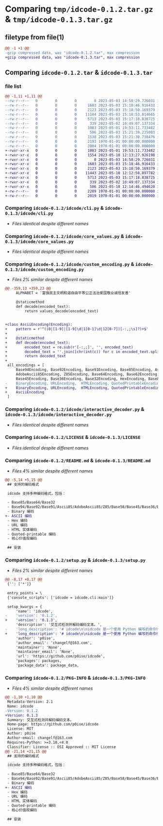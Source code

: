 # Comparing `tmp/idcode-0.1.2.tar.gz` & `tmp/idcode-0.1.3.tar.gz`

## filetype from file(1)

```diff
@@ -1 +1 @@
-gzip compressed data, was "idcode-0.1.2.tar", max compression
+gzip compressed data, was "idcode-0.1.3.tar", max compression
```

## Comparing `idcode-0.1.2.tar` & `idcode-0.1.3.tar`

### file list

```diff
@@ -1,11 +1,11 @@
--rw-r--r--   0        0        0        0 2023-05-03 14:58:29.726031 idcode-0.1.2/idcode/__init__.py
--rw-r--r--   0        0        0     1603 2023-05-03 15:18:46.916433 idcode-0.1.2/idcode/cli.py
--rw-r--r--   0        0        0     2123 2023-05-03 15:18:50.169379 idcode-0.1.2/idcode/core_values.py
--rw-r--r--   0        0        0    11104 2023-05-03 15:18:53.014665 idcode-0.1.2/idcode/custom_encoding.py
--rw-r--r--   0        0        0     5713 2023-05-03 15:17:18.838725 idcode-0.1.2/idcode/interactive_decoder.py
--rw-r--r--   0        0        0      339 2023-05-02 10:49:07.137334 idcode-0.1.2/idcode/preprocessing.py
--rw-r--r--   0        0        0     1083 2023-05-01 19:53:11.733482 idcode-0.1.2/LICENSE
--rw-r--r--   0        0        0      506 2023-05-03 15:21:39.235003 idcode-0.1.2/pyproject.toml
--rw-r--r--   0        0        0     1538 2023-05-03 15:21:30.738476 idcode-0.1.2/README.md
--rw-r--r--   0        0        0     2193 1970-01-01 00:00:00.000000 idcode-0.1.2/setup.py
--rw-r--r--   0        0        0     2004 1970-01-01 00:00:00.000000 idcode-0.1.2/PKG-INFO
+-rwxr-xr-x   0        0        0     1083 2023-05-01 19:53:11.733482 idcode-0.1.3/LICENSE
+-rwxr-xr-x   0        0        0     1554 2023-05-10 12:13:27.926198 idcode-0.1.3/README.md
+-rwxr-xr-x   0        0        0        0 2023-05-03 14:58:29.726031 idcode-0.1.3/idcode/__init__.py
+-rwxr-xr-x   0        0        0     1603 2023-05-03 15:18:46.916433 idcode-0.1.3/idcode/cli.py
+-rwxr-xr-x   0        0        0     2123 2023-05-03 15:18:50.169379 idcode-0.1.3/idcode/core_values.py
+-rwxr-xr-x   0        0        0    11443 2023-05-10 12:12:58.897782 idcode-0.1.3/idcode/custom_encoding.py
+-rwxr-xr-x   0        0        0     5713 2023-05-03 15:17:18.838725 idcode-0.1.3/idcode/interactive_decoder.py
+-rwxr-xr-x   0        0        0      339 2023-05-02 10:49:07.137334 idcode-0.1.3/idcode/preprocessing.py
+-rwxr-xr-x   0        0        0      506 2023-05-10 12:14:46.494620 idcode-0.1.3/pyproject.toml
+-rw-r--r--   0        0        0     2209 1970-01-01 00:00:00.000000 idcode-0.1.3/setup.py
+-rw-r--r--   0        0        0     2019 1970-01-01 00:00:00.000000 idcode-0.1.3/PKG-INFO
```

### Comparing `idcode-0.1.2/idcode/cli.py` & `idcode-0.1.3/idcode/cli.py`

 * *Files identical despite different names*

### Comparing `idcode-0.1.2/idcode/core_values.py` & `idcode-0.1.3/idcode/core_values.py`

 * *Files identical despite different names*

### Comparing `idcode-0.1.2/idcode/custom_encoding.py` & `idcode-0.1.3/idcode/custom_encoding.py`

 * *Files 2% similar despite different names*

```diff
@@ -359,13 +359,23 @@
     ALPHABET = '富强民主文明和谐自由平等公正法治爱国敬业诚信友善'
 
     @staticmethod
     def decode(encoded_text):
         return values_decode(encoded_text)
 
 
+class AsciiEncoding(Encoding):
+    pattern = r'^((0|[1-9]|[1-9]\d|1[0-1]\d|12[0-7])[-:,;\s]?)+$'
+
+    @staticmethod
+    def decode(encoded_text):
+        encoded_text = re.sub(r'[-:,;]', '', encoded_text)
+        decoded_text = ''.join([chr(int(c)) for c in encoded_text.split()])
+        return decoded_text
+
 all_encodings = [
     Base94Encoding, Base92Encoding, Base91Encoding, Base85Encoding, Ascii85Encoding,
     AdobeAscii85Encoding, Z85Encoding, Base64Encoding, Base62Encoding, Base58Encoding,
     Base45Encoding, Base36Encoding, Base32Encoding, HexEncoding, Base8Encoding,
-    BinaryEncoding, URLEncoding,  HTMLEncoding, QuotedPrintableEncoding, CoreValuesEncoding
+    BinaryEncoding, URLEncoding,  HTMLEncoding, QuotedPrintableEncoding, CoreValuesEncoding,
+    AsciiEncoding
 ]
```

### Comparing `idcode-0.1.2/idcode/interactive_decoder.py` & `idcode-0.1.3/idcode/interactive_decoder.py`

 * *Files identical despite different names*

### Comparing `idcode-0.1.2/LICENSE` & `idcode-0.1.3/LICENSE`

 * *Files identical despite different names*

### Comparing `idcode-0.1.2/README.md` & `idcode-0.1.3/README.md`

 * *Files 4% similar despite different names*

```diff
@@ -5,14 +5,15 @@
 ## 支持的编码格式
 
 idcode 支持多种编码格式，包括：
 
 - Base85/Base64/Base32
 - Base94/Base92/Base91/Ascii85/AdobeAscii85/Z85/Base58/Base45/Base36/Base8
 - Binary 编码
+- ASCII 编码
 - Hex 编码
 - URL 编码
 - HTML 实体编码
 - Quoted-printable 编码
 - 核心价值观编码
 
 ## 安装
```

### Comparing `idcode-0.1.2/setup.py` & `idcode-0.1.3/setup.py`

 * *Files 2% similar despite different names*

```diff
@@ -8,17 +8,17 @@
 {'': ['*']}
 
 entry_points = \
 {'console_scripts': ['idcode = idcode.cli:main']}
 
 setup_kwargs = {
     'name': 'idcode',
-    'version': '0.1.2',
+    'version': '0.1.3',
     'description': '交互式检测并解码编码文本。',
-    'long_description': '# idcode\n\nidcode 是一个使用 Python 编写的命令行工具，用于交互式检测并解码编码文本。它支持命令行输入和文件输入，可以自动检测编码类型和尝试解码，并提供了一个交互式界面来逐步解码编码文本。\n\n## 支持的编码格式\n\nidcode 支持多种编码格式，包括：\n\n- Base85/Base64/Base32\n- Base94/Base92/Base91/Ascii85/AdobeAscii85/Z85/Base58/Base45/Base36/Base8\n- Binary 编码\n- Hex 编码\n- URL 编码\n- HTML 实体编码\n- Quoted-printable 编码\n- 核心价值观编码\n\n## 安装\n\n从 PyPi 安装：\n\n```sh\npip install idcode\n```\n\n## 用法\n\nidcode 支持交互式输入、命令行输入和文件输入来获取编码文本。\n\n### 交互式输入\n\n当不给出任何命令行参数时，程序会在运行后提示你给出目标文本：\n\n```sh\nidcode\n```\n\n### 命令行输入\n\n要使用命令行输入方式来解码编码文本，你可以运行以下命令：\n\n```sh\nidcode -t "编码文本"\n```\n\n其中，`-t` 参数用于指定要解码的文本。\n\n### 文件输入\n\n要使用文件输入方式来解码编码文本，你可以运行以下命令：\n\n```sh\nidcode -f "文件路径"\n```\n\n其中，`-f` 参数用于指定包含编码文本的文件路径。\n\n## 贡献\n\n如果你发现了 bug，或者有改进建议，请随时创建 issue 或者 pull request。我们欢迎任何形式的贡献。\n\n## 许可证\n\nidcode 使用 MIT 许可证。请参阅 LICENSE 文件了解更多详情。',
+    'long_description': '# idcode\n\nidcode 是一个使用 Python 编写的命令行工具，用于交互式检测并解码编码文本。它支持命令行输入和文件输入，可以自动检测编码类型和尝试解码，并提供了一个交互式界面来逐步解码编码文本。\n\n## 支持的编码格式\n\nidcode 支持多种编码格式，包括：\n\n- Base85/Base64/Base32\n- Base94/Base92/Base91/Ascii85/AdobeAscii85/Z85/Base58/Base45/Base36/Base8\n- Binary 编码\n- ASCII 编码\n- Hex 编码\n- URL 编码\n- HTML 实体编码\n- Quoted-printable 编码\n- 核心价值观编码\n\n## 安装\n\n从 PyPi 安装：\n\n```sh\npip install idcode\n```\n\n## 用法\n\nidcode 支持交互式输入、命令行输入和文件输入来获取编码文本。\n\n### 交互式输入\n\n当不给出任何命令行参数时，程序会在运行后提示你给出目标文本：\n\n```sh\nidcode\n```\n\n### 命令行输入\n\n要使用命令行输入方式来解码编码文本，你可以运行以下命令：\n\n```sh\nidcode -t "编码文本"\n```\n\n其中，`-t` 参数用于指定要解码的文本。\n\n### 文件输入\n\n要使用文件输入方式来解码编码文本，你可以运行以下命令：\n\n```sh\nidcode -f "文件路径"\n```\n\n其中，`-f` 参数用于指定包含编码文本的文件路径。\n\n## 贡献\n\n如果你发现了 bug，或者有改进建议，请随时创建 issue 或者 pull request。我们欢迎任何形式的贡献。\n\n## 许可证\n\nidcode 使用 MIT 许可证。请参阅 LICENSE 文件了解更多详情。',
     'author': 'p0ise',
     'author_email': 'changelf@163.com',
     'maintainer': 'None',
     'maintainer_email': 'None',
     'url': 'https://github.com/p0ise/idcode',
     'packages': packages,
     'package_data': package_data,
```

### Comparing `idcode-0.1.2/PKG-INFO` & `idcode-0.1.3/PKG-INFO`

 * *Files 4% similar despite different names*

```diff
@@ -1,10 +1,10 @@
 Metadata-Version: 2.1
 Name: idcode
-Version: 0.1.2
+Version: 0.1.3
 Summary: 交互式检测并解码编码文本。
 Home-page: https://github.com/p0ise/idcode
 License: MIT
 Author: p0ise
 Author-email: changelf@163.com
 Requires-Python: >=3.10,<4.0
 Classifier: License :: OSI Approved :: MIT License
@@ -21,14 +21,15 @@
 ## 支持的编码格式
 
 idcode 支持多种编码格式，包括：
 
 - Base85/Base64/Base32
 - Base94/Base92/Base91/Ascii85/AdobeAscii85/Z85/Base58/Base45/Base36/Base8
 - Binary 编码
+- ASCII 编码
 - Hex 编码
 - URL 编码
 - HTML 实体编码
 - Quoted-printable 编码
 - 核心价值观编码
 
 ## 安装
```

